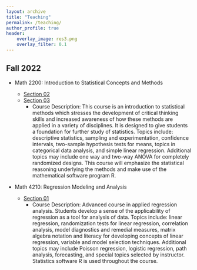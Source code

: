 ```yaml
---
layout: archive
title: "Teaching"
permalink: /teaching/
author_profile: true
header:
    overlay_image: res3.png 
    overlay_filter: 0.1
---
```





## Fall 2022

* Math 2200:  Introduction to Statistical Concepts and Methods
    + <a href="https://www.csub.edu/~emontoya2/2200-02" target="_blank"> Section 02 </a>
    + <a href="https://www.csub.edu/~emontoya2/2200-03" target="_blank"> Section 03 </a>
        + Course Description: This course is an introduction to statistical methods which stresses the development of critical thinking skills and increased awareness of how these methods are applied in a variety of disciplines. It is designed to give students a foundation for further study of statistics. Topics include: descriptive statistics, sampling and experimentation, confidence intervals, two-sample hypothesis tests for means, topics in categorical data analysis, and simple linear regression. Additional topics may include one way and two-way ANOVA for completely randomized designs. This course will emphasize the statistical reasoning underlying the methods and make use of the mathematical software program R.  
    
* Math 4210: Regression Modeling and Analysis
    + <a href="https://www.csub.edu/~emontoya2/4210" target="_blank"> Section 01 </a>
        + Course Description: Advanced course in applied regression analysis. Students develop a sense of the applicability of regression as a tool for analysis of data. Topics include: linear regression, randomization tests for linear regression, correlation analysis, model diagnostics and remedial measures, matrix algebra notation and literacy for developing concepts of linear regression, variable and model selection techniques. Additional topics may include Poisson regression, logistic regression, path analysis, forecasting, and special topics selected by instructor. Statistics software R is used throughout the course. 